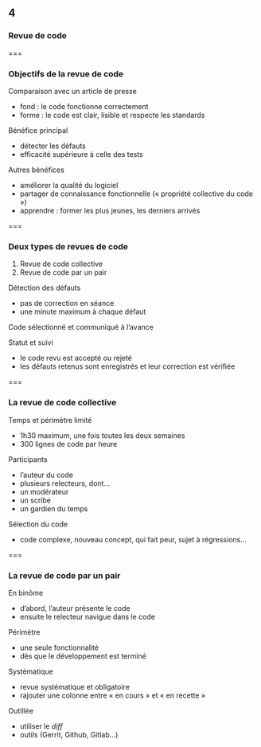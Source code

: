 <!-- .slide: data-background-image="images/swcraftmanship.jpg" data-background-size="100%" class="chapter" -->
## 4
### Revue de code

===

<!-- .slide: class="slide" -->
### Objectifs de la revue de code
 
Comparaison avec un article de presse
 - fond : le code fonctionne correctement
 - forme : le code est clair, lisible et respecte les standards
 
Bénéfice principal
 - détecter les défauts
 - efficacité supérieure à celle des tests

Autres bénéfices
 - améliorer la qualité du logiciel
 - partager de connaissance fonctionnelle (« propriété collective du code »)
 - apprendre : former les plus jeunes, les derniers arrivés

===

<!-- .slide: class="slide" -->
### Deux types de revues de code
 
 1. Revue de code collective
 2. Revue de code par un pair

Détection des défauts
 - pas de correction en séance
 - une minute maximum à chaque défaut

Code sélectionné et communiqué à l’avance

Statut et suivi
 - le code revu est accepté ou rejeté
 - les défauts retenus sont enregistrés et leur correction est vérifiée

===

<!-- .slide: class="slide" -->
### La revue de code collective

Temps et périmètre limité
 - 1h30 maximum, une fois toutes les deux semaines
 - 300 lignes de code par heure
 
Participants
 - l’auteur du code
 - plusieurs relecteurs, dont…
 - un modérateur
 - un scribe
 - un gardien du temps
 
Sélection du code
 - code complexe, nouveau concept, qui fait peur, sujet à régressions…

===

<!-- .slide: class="slide" -->
### La revue de code par un pair

En binôme
 - d’abord, l’auteur présente le code
 - ensuite le relecteur navigue dans le code

Périmètre
 - une seule fonctionnalité
 - dès que le développement est terminé
 
Systématique
 - revue systématique et obligatoire
 - rajouter une colonne entre « en cours » et « en recette »

Outillée
 - utiliser le _diff_
 - outils (Gerrit, Github, Gitlab…)
